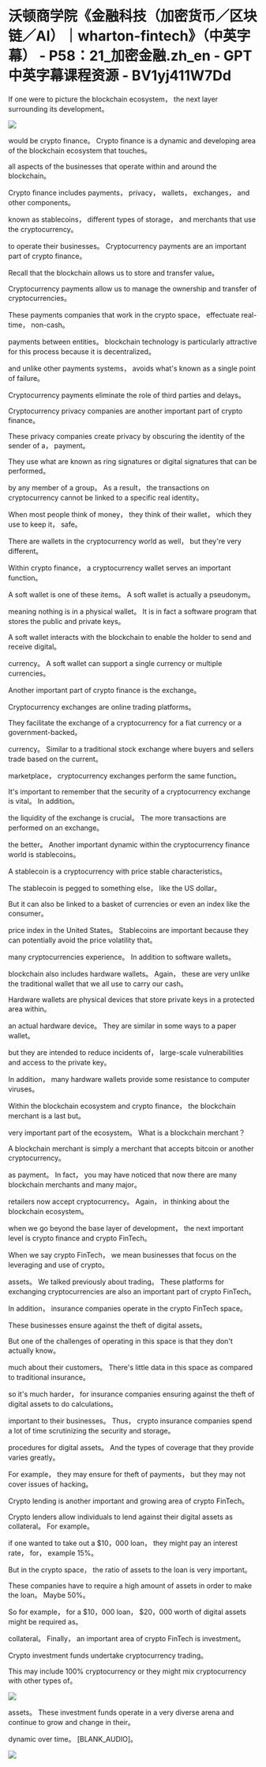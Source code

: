 # 沃顿商学院《金融科技（加密货币／区块链／AI）｜wharton-fintech》（中英字幕） - P58：21_加密金融.zh_en - GPT中英字幕课程资源 - BV1yj411W7Dd

 If one were to picture the blockchain ecosystem， the next layer surrounding its development。



![](img/931136a21ec7ade910f0c85833c0c357_1.png)

 would be crypto finance。 Crypto finance is a dynamic and developing area of the blockchain ecosystem that touches。

 all aspects of the businesses that operate within and around the blockchain。

 Crypto finance includes payments， privacy， wallets， exchanges， and other components。

 known as stablecoins， different types of storage， and merchants that use the cryptocurrency。

 to operate their businesses。 Cryptocurrency payments are an important part of crypto finance。

 Recall that the blockchain allows us to store and transfer value。

 Cryptocurrency payments allow us to manage the ownership and transfer of cryptocurrencies。

 These payments companies that work in the crypto space， effectuate real-time， non-cash。

 payments between entities。 blockchain technology is particularly attractive for this process because it is decentralized。

 and unlike other payments systems， avoids what's known as a single point of failure。

 Cryptocurrency payments eliminate the role of third parties and delays。

 Cryptocurrency privacy companies are another important part of crypto finance。

 These privacy companies create privacy by obscuring the identity of the sender of a， payment。

 They use what are known as ring signatures or digital signatures that can be performed。

 by any member of a group。 As a result， the transactions on cryptocurrency cannot be linked to a specific real identity。

 When most people think of money， they think of their wallet， which they use to keep it， safe。

 There are wallets in the cryptocurrency world as well， but they're very different。

 Within crypto finance， a cryptocurrency wallet serves an important function。

 A soft wallet is one of these items。 A soft wallet is actually a pseudonym。

 meaning nothing is in a physical wallet。 It is in fact a software program that stores the public and private keys。

 A soft wallet interacts with the blockchain to enable the holder to send and receive digital。

 currency。 A soft wallet can support a single currency or multiple currencies。

 Another important part of crypto finance is the exchange。

 Cryptocurrency exchanges are online trading platforms。

 They facilitate the exchange of a cryptocurrency for a fiat currency or a government-backed。

 currency。 Similar to a traditional stock exchange where buyers and sellers trade based on the current。

 marketplace， cryptocurrency exchanges perform the same function。

 It's important to remember that the security of a cryptocurrency exchange is vital。 In addition。

 the liquidity of the exchange is crucial。 The more transactions are performed on an exchange。

 the better。 Another important dynamic within the cryptocurrency finance world is stablecoins。

 A stablecoin is a cryptocurrency with price stable characteristics。

 The stablecoin is pegged to something else， like the US dollar。

 But it can also be linked to a basket of currencies or even an index like the consumer。

 price index in the United States。 Stablecoins are important because they can potentially avoid the price volatility that。

 many cryptocurrencies experience。 In addition to software wallets。

 blockchain also includes hardware wallets。 Again， these are very unlike the traditional wallet that we all use to carry our cash。

 Hardware wallets are physical devices that store private keys in a protected area within。

 an actual hardware device。 They are similar in some ways to a paper wallet。

 but they are intended to reduce incidents of， large-scale vulnerabilities and access to the private key。

 In addition， many hardware wallets provide some resistance to computer viruses。

 Within the blockchain ecosystem and crypto finance， the blockchain merchant is a last but。

 very important part of the ecosystem。 What is a blockchain merchant？

 A blockchain merchant is simply a merchant that accepts bitcoin or another cryptocurrency。

 as payment。 In fact， you may have noticed that now there are many blockchain merchants and many major。

 retailers now accept cryptocurrency。 Again， in thinking about the blockchain ecosystem。

 when we go beyond the base layer of development， the next important level is crypto finance and crypto FinTech。

 When we say crypto FinTech， we mean businesses that focus on the leveraging and use of crypto。

 assets。 We talked previously about trading。 These platforms for exchanging cryptocurrencies are also an important part of crypto FinTech。

 In addition， insurance companies operate in the crypto FinTech space。

 These businesses ensure against the theft of digital assets。

 But one of the challenges of operating in this space is that they don't actually know。

 much about their customers。 There's little data in this space as compared to traditional insurance。

 so it's much harder， for insurance companies ensuring against the theft of digital assets to do calculations。

 important to their businesses。 Thus， crypto insurance companies spend a lot of time scrutinizing the security and storage。

 procedures for digital assets。 And the types of coverage that they provide varies greatly。

 For example， they may ensure for theft of payments， but they may not cover issues of hacking。

 Crypto lending is another important and growing area of crypto FinTech。

 Crypto lenders allow individuals to lend against their digital assets as collateral。 For example。

 if one wanted to take out a $10，000 loan， they might pay an interest rate， for， example 15%。

 But in the crypto space， the ratio of assets to the loan is very important。

 These companies have to require a high amount of assets in order to make the loan。 Maybe 50%。

 So for example， for a $10，000 loan， $20，000 worth of digital assets might be required as。

 collateral。 Finally， an important area of crypto FinTech is investment。

 Crypto investment funds undertake cryptocurrency trading。

 This may include 100% cryptocurrency or they might mix cryptocurrency with other types of。



![](img/931136a21ec7ade910f0c85833c0c357_3.png)

 assets。 These investment funds operate in a very diverse arena and continue to grow and change in their。

 dynamic over time。 [BLANK_AUDIO]。

![](img/931136a21ec7ade910f0c85833c0c357_5.png)